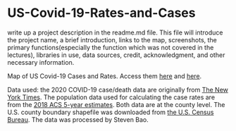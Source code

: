# US-Covid-19-Rates-and-Cases

write up a project description in the readme.md file. This file will introduce the project name, a brief introduction, links to the map, screenshots, the primary functions(especially the function which was not covered in the lectures), libraries in use, data sources, credit, acknowledgment, and other necessary information.

Map of US Covid-19 Cases and Rates. Access them [here](https://tj717.github.io/US-Covid-19-Rates-and-Cases/map2.html) and [here](https://tj717.github.io/US-Covid-19-Rates-and-Cases/map1.html).



Data used: the 2020 COVID-19 case/death data are originally from [The New York Times](https://github.com/nytimes/covid-19-data/blob/43d32dde2f87bd4dafbb7d23f5d9e878124018b8/live/us-counties.csv). The population data used for calculating the case rates are from the [2018 ACS 5-year estimates](https://data.census.gov/cedsci/table?g=0100000US.050000&d=ACS%205-Year%20Estimates%20Data%20Profiles&tid=ACSDP5Y2018.DP05&hidePreview=true). Both data are at the county level. The U.S. county boundary shapefile was downloaded from [the U.S. Census Bureau](https://www.census.gov/geographies/mapping-files/time-series/geo/carto-boundary-file.html). The data was processed by Steven Bao.
